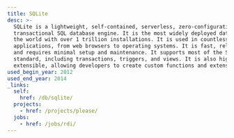 ```yaml
---
title: SQLite
desc: >-
  SQLite is a lightweight, self-contained, serverless, zero-configuration,
  transactional SQL database engine. It is the most widely deployed database in
  the world with over 1 trillion installations. It is used in countless
  applications, from web browsers to operating systems. It is fast, reliable,
  and requires minimal setup and maintenance. It supports most of the SQL
  standard, including transactions, triggers, and views. It is also highly
  extensible, allowing developers to create custom functions and extensions.
used_begin_year: 2012
used_end_year: 2014
_links:
  self:
    href: /db/sqlite/
  projects:
    - href: /projects/please/
  jobs:
    - href: /jobs/rdi/
---
```


